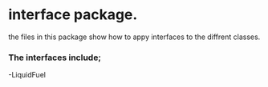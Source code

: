 # interface package.
the files in this package show how to appy interfaces to the diffrent classes.
### The interfaces include;
-LiquidFuel
